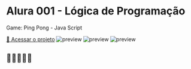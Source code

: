 # Alura 001 - Lógica de Programação 

Game: Ping Pong - Java Script

[🔗 Acessar o projeto](https://editor.p5js.org/7H14G0D/sketches/I8ER5afC3)
![preview](https://i.imgur.com/WXGYDBZ.png)
![preview](https://i.imgur.com/XK3IHNP.gif)
![preview](https://i.imgur.com/vqc6lKn.png)

## 💛💛💛💛💛
